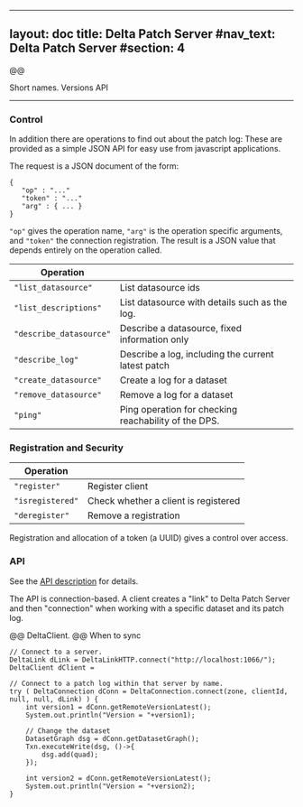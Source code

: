 

---
layout: doc
title: Delta Patch Server
#nav_text: Delta Patch Server
#section: 4
---
@@

Short names.
Versions
API

----

### Control

In addition there are operations to find out about the patch log:
These are provided as a simple JSON API for easy use from javascript
applications.

The request is a JSON document of the form:

```
{
   "op" : "..."
   "token" : "..."
   "arg" : { ... }
}
```

`"op"` gives the operation name, `"arg"` is the operation specific
arguments, and `"token"` the connection registration.  The result is a
JSON value that depends entirely on the operation called.

| Operation                |      |
| ------------------------ | -------------------------- |
| `"list_datasource"`        | List datasource ids        |
| `"list_descriptions"`      | List datasource with details such as the log.|
| `"describe_datasource"`    | Describe a datasource, fixed information only      |
| `"describe_log"`           | Describe a log, including the current latest patch |
| `"create_datasource"`      | Create a log for a dataset |
| `"remove_datasource"`      | Remove a log for a dataset |
| `"ping"`                   | Ping operation for checking reachability of the DPS. |

### Registration and Security


| Operation        |      |
| ---------------- | ---- |
| `"register"`      | Register client                            |
| `"isregistered"`  | Check whether a client is registered       |
| `"deregister"`     | Remove a registration                      |

Registration and allocation of a token (a UUID) gives a control over access.

### API

See the [API description](delta-api.html) for details.

The API is connection-based. A client creates a "link" to Delta Patch
Server and then "connection" when working with a specific dataset and
its patch log.

@@ DeltaClient.
@@ When to sync

```
// Connect to a server.
DeltaLink dLink = DeltaLinkHTTP.connect("http://localhost:1066/");
DeltaClient dClient =

// Connect to a patch log within that server by name.
try ( DeltaConnection dConn = DeltaConnection.connect(zone, clientId, null, null, dLink) ) {
    int version1 = dConn.getRemoteVersionLatest();
    System.out.println("Version = "+version1);

    // Change the dataset
    DatasetGraph dsg = dConn.getDatasetGraph();
    Txn.executeWrite(dsg, ()->{
        dsg.add(quad);
    });

    int version2 = dConn.getRemoteVersionLatest();
    System.out.println("Version = "+version2);
}
```
